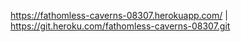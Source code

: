 https://fathomless-caverns-08307.herokuapp.com/ | https://git.heroku.com/fathomless-caverns-08307.git